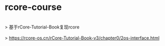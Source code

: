 # rcore-course
<br>> 基于rCore-Tutorial-Book复现rcore <br />
<br>> https://rcore-os.cn/rCore-Tutorial-Book-v3/chapter0/2os-interface.html <br />


